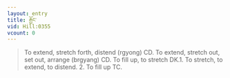 ```yaml
---
layout: entry
title: རྒྱོང་
vid: Hill:0355
vcount: 0
---
```

> To extend, stretch forth, distend (rgyong) CD\. To extend, stretch out, set out, arrange (brgyang) CD\. To fill up, to stretch DK\.1\. To stretch, to extend, to distend\. 2\. To fill up TC\.


